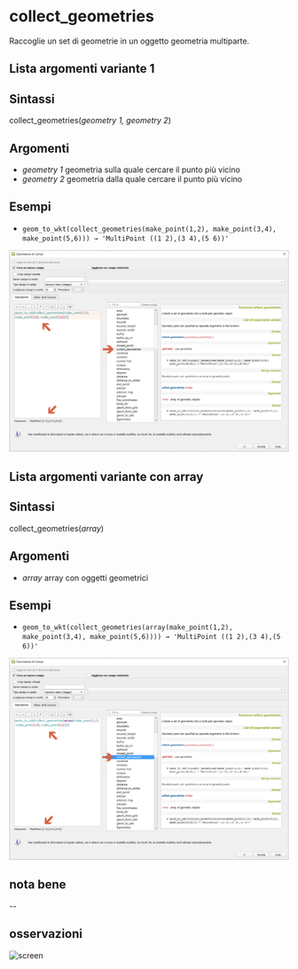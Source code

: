 # collect_geometries

Raccoglie un set di geometrie in un oggetto geometria multiparte.

## Lista argomenti variante 1

## Sintassi

collect_geometries(_geometry 1, geometry 2_)

## Argomenti

* _geometry 1_ geometria sulla quale cercare il punto più vicino
* _geometry 2_ geometria dalla quale cercare il punto più vicino


## Esempi

* `geom_to_wkt(collect_geometries(make_point(1,2), make_point(3,4), make_point(5,6))) → 'MultiPoint ((1 2),(3 4),(5 6))'`

![](/img/geometria/collect_geometries/collect_geometries2.png)

## Lista argomenti variante con array

## Sintassi

collect_geometries(_array_)

## Argomenti

* _array_ array con oggetti geometrici


## Esempi

* `geom_to_wkt(collect_geometries(array(make_point(1,2), make_point(3,4), make_point(5,6)))) → 'MultiPoint ((1 2),(3 4),(5 6))'`

![](/img/geometria/collect_geometries/collect_geometries1.png)

## nota bene

--

## osservazioni

![screen](https://user-images.githubusercontent.com/1829991/63907352-6ca4ff80-ca5e-11e9-9b18-82a1618e1eba.png)
